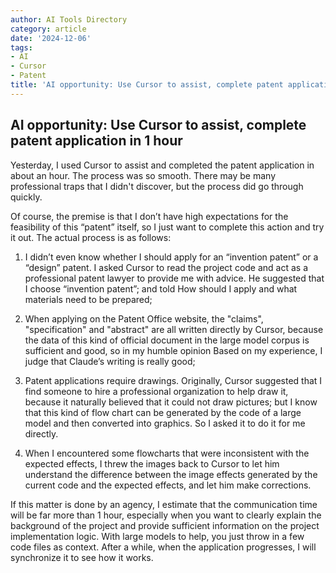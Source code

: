 ```yaml
---
author: AI Tools Directory
category: article
date: '2024-12-06'
tags:
- AI
- Cursor
- Patent
title: 'AI opportunity: Use Cursor to assist, complete patent application in 1 hour'
---
```


## AI opportunity: Use Cursor to assist, complete patent application in 1 hour
Yesterday, I used Cursor to assist and completed the patent application in about an hour. The process was so smooth. There may be many professional traps that I didn't discover, but the process did go through quickly.

Of course, the premise is that I don’t have high expectations for the feasibility of this “patent” itself, so I just want to complete this action and try it out. The actual process is as follows:

1. I didn’t even know whether I should apply for an “invention patent” or a “design” patent. I asked Cursor to read the project code and act as a professional patent lawyer to provide me with advice. He suggested that I choose “invention patent”; and told How should I apply and what materials need to be prepared;

2. When applying on the Patent Office website, the "claims", "specification" and "abstract" are all written directly by Cursor, because the data of this kind of official document in the large model corpus is sufficient and good, so in my humble opinion Based on my experience, I judge that Claude’s writing is really good;

3. Patent applications require drawings. Originally, Cursor suggested that I find someone to hire a professional organization to help draw it, because it naturally believed that it could not draw pictures; but I know that this kind of flow chart can be generated by the code of a large model and then converted into graphics. So I asked it to do it for me directly.  

4. When I encountered some flowcharts that were inconsistent with the expected effects, I threw the images back to Cursor to let him understand the difference between the image effects generated by the current code and the expected effects, and let him make corrections.  


If this matter is done by an agency, I estimate that the communication time will be far more than 1 hour, especially when you want to clearly explain the background of the project and provide sufficient information on the project implementation logic. With large models to help, you just throw in a few code files as context. After a while, when the application progresses, I will synchronize it to see how it works.